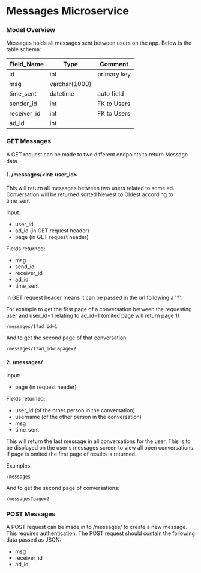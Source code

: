 # Messages Microservice

### Model Overview

Messages holds all messages sent between users on the app. Below is the table schema:

| Field_Name  | Type          | Comment     |
| ----------- | ------------- | ----------- |
| id          | int           | primary key |
| msg         | varchar(1000) |             |
| time_sent   | datetime      | auto field  |
| sender_id   | int           | FK to Users |
| receiver_id | int           | FK to Users |
| ad_id       | int           |             |

### GET Messages

A GET request can be made to two different endpoints to return Message data

#### 1. /messages/<int: user_id>

This will return all messages between two users related to some ad. Conversation 
will be returned sorted Newest to Oldest according to time_sent

Input:
- user_id
- ad_id (in GET request header)
- page (in GET request header)

Fields returned:
* msg
* send_id
* receiver_id
* ad_id
* time_sent

in GET request header means it can be passed in the url following a '?'. 

For example to get the first page of a conversation between the requesting user and user_id=1
relating to ad_id=1 (omited page will return page 1)
    
    /messages/1?ad_id=1

And to get the second page of that conversation:

    /messages/1?ad_id=1&page=2


#### 2. /messages/

Input:
- page (in request header)

Fields returned:
- user_id (of the other person in the conversation)
- username (of the other person in the conversation)
- msg
- time_sent

This will return the last message in all conversations for the user. This is
to be displayed on the user's messages screen to view all open conversations.
If page is omited the first page of results is returned.

Examples:

    /messages

And to get the second page of conversations:

    /messages?page=2

### POST Messages

A POST request can be made in to /messages/ to create a new message. This requires authentication.
The POST request should contain the following data passed as JSON:

- msg
- receiver_id
- ad_id


